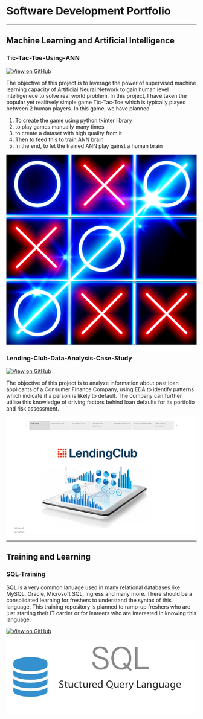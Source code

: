 # Software Development Portfolio
---
## Machine Learning and Artificial Intelligence

### Tic-Tac-Toe-Using-ANN

[![View on GitHub](https://img.shields.io/badge/GitHub-View_on_GitHub-blue?logo=GitHub)](https://github.com/116cs0223/Tic-tac-toe-Using-ANN)

The objective of this project is to leverage the power of supervised machine learning capacity of 
Artificial Neural Network to gain human level intelligenece to solve real world problem. In this project, I have taken
the popular yet realitvely simple game Tic-Tac-Toe which is typically played between 2 human players.
In this game, we have planned 
1. To create the game using python tkinter library
2. to play games manually many times 
3. to create a dataset with high quality from it
4. Then to feed this to train ANN brain
5. In the end, to let the trained ANN play gainst a human brain

<center><img src="assets\img\Tic-Tac-Toe.png"/></center>

### Lending-Club-Data-Analysis-Case-Study

[![View on GitHub](https://img.shields.io/badge/GitHub-View_on_GitHub-blue?logo=GitHub)](https://github.com/116cs0223/LendingClubCaseStudy)

The objective of this project is to analyze information about past loan applicants of a Consumer 
Finance Company, using EDA to identify patterns which indicate if a person is 
likely to default. 
The company can further utilise this knowledge of driving factors behind loan 
defaults for its portfolio and risk assessment.

<center><img src="assets\img\Lending_Club_Data_Analysis.png"/></center>

---
## Training and Learning

### SQL-Training

SQL is a very common lanuage used in many relational databases like MySQL, Oracle, Microsoft SQL, Ingress and many more. There should be a consolidated learning for freshers to understand the syntax of this language. This training repository is planned to ramp-up freshers who are just starting their IT carrier or for leareers who are interested in knowing this language.

[![View on GitHub](https://img.shields.io/badge/GitHub-View_on_GitHub-blue?logo=GitHub)](https://github.com/116cs0223/SQL_Training)

<center><img src="assets\img\SQL_Training_logo.JPG"/></center>




<!---
- level 1 item
  - level 2 item
  - level 2 item
- level 1 item

### Small image

![Octocat](https://github.githubassets.com/images/icons/emoji/octocat.png)

### Large image

![Branching](https://guides.github.com/activities/hello-world/branching.png)


### Definition lists can be used with HTML syntax.

<dl>
<dt>Name</dt>
<dd>Godzilla</dd>
<dt>Born</dt>
<dd>1952</dd>
<dt>Birthplace</dt>
<dd>Japan</dd>
<dt>Color</dt>
<dd>Green</dd>
</dl>

```
Long, single-line code blocks should not wrap. They should horizontally scroll if they are too long. This line should be long enough to demonstrate this.
```

```
The final element.
```
-->
